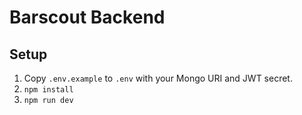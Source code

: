 # Barscout Backend

## Setup

1. Copy `.env.example` to `.env` with your Mongo URI and JWT secret.
2. `npm install`
3. `npm run dev`
